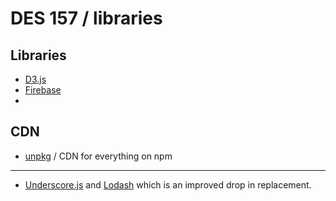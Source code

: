 # DES 157 / libraries

## Libraries

* [D3.js](libraries/d3)
* [Firebase](libraries/firebase)
* 



## CDN

* [unpkg](https://unpkg.com/#/) / CDN for everything on npm

---

* [Underscore.js](http://underscorejs.org/) and [Lodash](https://lodash.com/) which is an improved drop in replacement.
